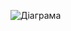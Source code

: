 ![Діаграма](https://github.com/ip-85/System-Dynamics/blob/master/Doc/UMLDiagrams/scenarios/user/technical%20support/diagramOUT/UC4.png)